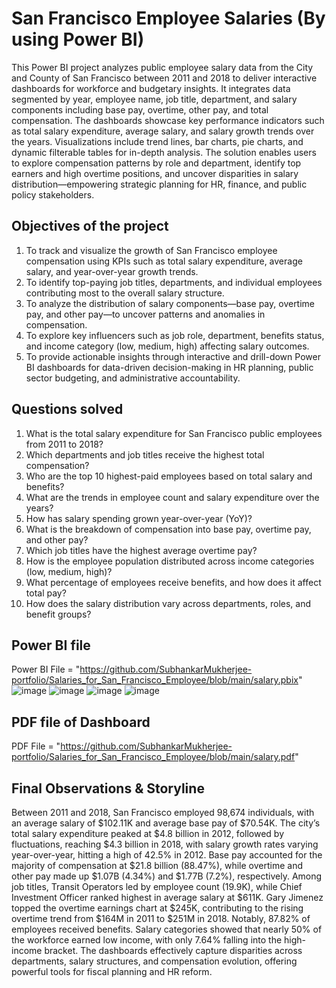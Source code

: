 # San Francisco Employee Salaries (By using Power BI)
This Power BI project analyzes public employee salary data from the City and County of San Francisco between 2011 and 2018 to deliver interactive dashboards for workforce and budgetary insights. It integrates data segmented by year, employee name, job title, department, and salary components including base pay, overtime, other pay, and total compensation. The dashboards showcase key performance indicators such as total salary expenditure, average salary, and salary growth trends over the years. Visualizations include trend lines, bar charts, pie charts, and dynamic filterable tables for in-depth analysis. The solution enables users to explore compensation patterns by role and department, identify top earners and high overtime positions, and uncover disparities in salary distribution—empowering strategic planning for HR, finance, and public policy stakeholders.

## Objectives of the project

1) To track and visualize the growth of San Francisco employee compensation using KPIs such as total salary expenditure, average salary, and year-over-year growth trends.
2) To identify top-paying job titles, departments, and individual employees contributing most to the overall salary structure.
3) To analyze the distribution of salary components—base pay, overtime pay, and other pay—to uncover patterns and anomalies in compensation.
4) To explore key influencers such as job role, department, benefits status, and income category (low, medium, high) affecting salary outcomes.
5) To provide actionable insights through interactive and drill-down Power BI dashboards for data-driven decision-making in HR planning, public sector budgeting, and administrative accountability.

## Questions solved
1) What is the total salary expenditure for San Francisco public employees from 2011 to 2018?
2) Which departments and job titles receive the highest total compensation?
3) Who are the top 10 highest-paid employees based on total salary and benefits?
4) What are the trends in employee count and salary expenditure over the years?
5) How has salary spending grown year-over-year (YoY)?
6) What is the breakdown of compensation into base pay, overtime pay, and other pay?
7) Which job titles have the highest average overtime pay?
8) How is the employee population distributed across income categories (low, medium, high)?
9) What percentage of employees receive benefits, and how does it affect total pay?
10) How does the salary distribution vary across departments, roles, and benefit groups?

## Power BI file
Power BI File = "https://github.com/SubhankarMukherjee-portfolio/Salaries_for_San_Francisco_Employee/blob/main/salary.pbix"
![image](https://github.com/user-attachments/assets/3d6f2d00-3d2e-4933-95e3-2d87b1e6b187)
![image](https://github.com/user-attachments/assets/10c3f772-e650-4e17-b55c-ec6f0db7a599)
![image](https://github.com/user-attachments/assets/3c7ec540-1698-4682-ab34-de4f2a99c617)
![image](https://github.com/user-attachments/assets/2635a6e2-ec06-46e7-9020-1d96ce6a617a)


## PDF file of Dashboard
PDF File = "https://github.com/SubhankarMukherjee-portfolio/Salaries_for_San_Francisco_Employee/blob/main/salary.pdf"


## Final Observations & Storyline
Between 2011 and 2018, San Francisco employed 98,674 individuals, with an average salary of $102.11K and average base pay of $70.54K. The city’s total salary expenditure peaked at $4.8 billion in 2012, followed by fluctuations, reaching $4.3 billion in 2018, with salary growth rates varying year-over-year, hitting a high of 42.5% in 2012. Base pay accounted for the majority of compensation at $21.8 billion (88.47%), while overtime and other pay made up $1.07B (4.34%) and $1.77B (7.2%), respectively. Among job titles, Transit Operators led by employee count (19.9K), while Chief Investment Officer ranked highest in average salary at $611K. Gary Jimenez topped the overtime earnings chart at $245K, contributing to the rising overtime trend from $164M in 2011 to $251M in 2018. Notably, 87.82% of employees received benefits. Salary categories showed that nearly 50% of the workforce earned low income, with only 7.64% falling into the high-income bracket. The dashboards effectively capture disparities across departments, salary structures, and compensation evolution, offering powerful tools for fiscal planning and HR reform.
  
